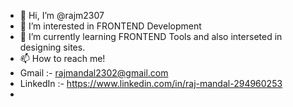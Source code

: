 - 👋 Hi, I’m @rajm2307
- 👀 I’m interested in FRONTEND Development
- 🌱 I’m currently learning FRONTEND Tools and also interseted in designing sites.
- 📫 How to reach me!
- Gmail :- rajmandal2302@gmail.com
- LinkedIn :- https://www.linkedin.com/in/raj-mandal-294960253
- 

<!---
rajm2307/rajm2307 is a ✨ special ✨ repository because its `README.md` (this file) appears on your GitHub profile.
You can click the Preview link to take a look at your changes.
--->
